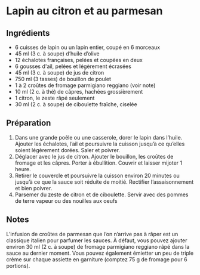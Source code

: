 # Lapin au citron et au parmesan

## Ingrédients

- 6 cuisses de lapin ou un lapin entier, coupé en 6 morceaux
- 45 ml (3 c. à soupe) d’huile d’olive
- 12 échalotes françaises, pelées et coupées en deux
- 6 gousses d'ail, pelées et légèrement écrasées
- 45 ml (3 c. à soupe) de jus de citron
- 750 ml (3 tasses) de bouillon de poulet
- 1 à 2 croûtes de fromage parmigiano reggiano (voir note)
- 10 ml (2 c. à thé) de câpres, hachées grossièrement
- 1 citron, le zeste râpé seulement
- 30 ml (2 c. à soupe) de ciboulette fraîche, ciselée


## Préparation

1. Dans une grande poêle ou une casserole, dorer le lapin dans l’huile. Ajouter les échalotes, l’ail et poursuivre la cuisson jusqu’à ce qu’elles soient légèrement dorées. Saler et poivrer.
2. Déglacer avec le jus de citron. Ajouter le bouillon, les croûtes de fromage et les câpres. Porter à ébullition. Couvrir et laisser mijoter 1 heure.
3. Retirer le couvercle et poursuivre la cuisson environ 20 minutes ou jusqu’à ce que la sauce soit réduite de moitié. Rectifier l’assaisonnement et bien poivrer.
4. Parsemer du zeste de citron et de ciboulette. Servir avec des pommes de terre vapeur ou des nouilles aux oeufs


## Notes

L’infusion de croûtes de parmesan que l’on n’arrive pas à râper est un classique italien pour parfumer les sauces. À défaut, vous pouvez ajouter environ 30 ml (2 c. à soupe) de fromage parmigiano reggiano râpé dans la sauce au dernier moment. Vous pouvez également émietter un peu de triple crème sur chaque assiette en garniture (comptez 75 g de fromage pour 6 portions).
